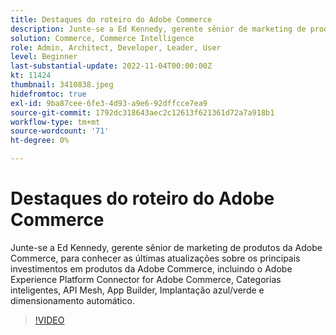 ```yaml
---
title: Destaques do roteiro do Adobe Commerce
description: Junte-se a Ed Kennedy, gerente sênior de marketing de produtos da Adobe Commerce, para conhecer as últimas atualizações sobre os principais investimentos em produtos da Adobe Commerce
solution: Commerce, Commerce Intelligence
role: Admin, Architect, Developer, Leader, User
level: Beginner
last-substantial-update: 2022-11-04T00:00:00Z
kt: 11424
thumbnail: 3410838.jpeg
hidefromtoc: true
exl-id: 9ba87cee-6fe3-4d93-a9e6-92dffcce7ea9
source-git-commit: 1792dc318643aec2c12613f621361d72a7a918b1
workflow-type: tm+mt
source-wordcount: '71'
ht-degree: 0%

---
```


# Destaques do roteiro do Adobe Commerce

Junte-se a Ed Kennedy, gerente sênior de marketing de produtos da Adobe Commerce, para conhecer as últimas atualizações sobre os principais investimentos em produtos da Adobe Commerce, incluindo o Adobe Experience Platform Connector for Adobe Commerce, Categorias inteligentes, API Mesh, App Builder, Implantação azul/verde e dimensionamento automático.

>[!VIDEO](https://video.tv.adobe.com/v/3410838/?quality=12&learn=on)
